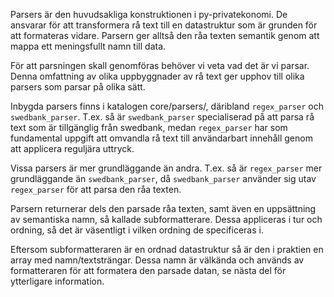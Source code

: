 Parsers är den huvudsakliga konstruktionen i py-privatekonomi. De ansvarar för att transformera rå text till en datastruktur som är grunden för att formateras vidare. Parsern ger alltså den råa texten semantik genom att mappa ett meningsfullt namn till data.

För att parsningen skall genomföras behöver vi veta vad det är vi parsar. Denna omfattning av olika uppbyggnader av rå text ger upphov till olika parsers som parsar på olika sätt.

Inbygda parsers finns i katalogen core/parsers/, däribland `regex_parser` och `swedbank_parser`. T.ex. så är `swedbank_parser` specialiserad på att parsa rå text som är tillgänglig från swedbank, medan `regex_parser` har som fundamental uppgift att omvandla rå text till användarbart innehåll genom att applicera reguljära uttryck.

Vissa parsers är mer grundläggande än andra. T.ex. så är `regex_parser` mer grundläggande än `swedbank_parser`, då `swedbank_parser` använder sig utav `regex_parser` för att parsa den råa texten.

Parsern returnerar dels den parsade råa texten, samt även en uppsättning av semantiska namn, så kallade subformatterare. Dessa appliceras i tur och ordning, så det är väsentligt i vilken ordning de specificeras i.

Eftersom subformatteraren är en ordnad datastruktur så är den i praktien en array med namn/textsträngar. Dessa namn är välkända och används av formatteraren för att formatera den parsade datan, se nästa del för ytterligare information.
